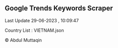 

## Google Trends Keywords Scraper 
 
Last Update 29-06-2023 , 10:09:47

Country List :
VIETNAM.json



© Abdul Muttaqin 
